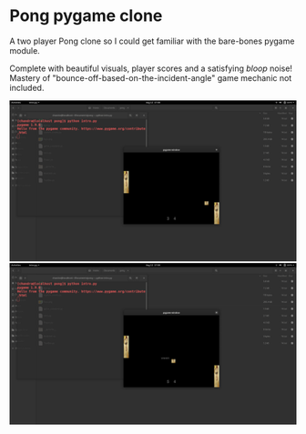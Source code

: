 # Pong pygame clone

A two player Pong clone so I could get familiar with the bare-bones pygame module.

Complete with beautiful visuals, player scores and a satisfying *bloop* noise!
Mastery of "bounce-off-based-on-the-incident-angle" game mechanic not included.

![Screenshot](/preview1.png)
![Screenshot](/preview2.png)
